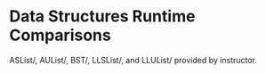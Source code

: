 # Data Structures Runtime Comparisons

ASList/, AUList/, BST/, LLSList/, and LLUList/ provided by instructor.